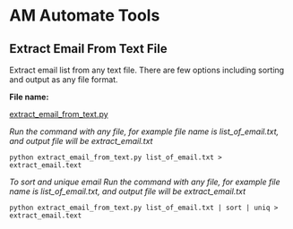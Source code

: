 # AM Automate Tools

## Extract Email From Text File

Extract email list from any text file. There are few options including sorting and output as any file format.

**File name:**

[extract_email_from_text.py](extract_email_from_text.py)

*Run the command with any file, for example file name is list_of_email.txt, and output file will be extract_email.txt*

`python extract_email_from_text.py list_of_email.txt > extract_email.text`

*To sort and unique email Run the command with any file, for example file name is list_of_email.txt, and output file will be extract_email.txt*

`python extract_email_from_text.py list_of_email.txt | sort | uniq > extract_email.text`